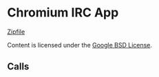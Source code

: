
Chromium IRC App
=======



[Zipfile](http://developer.chrome.com/extensions/examples/extensions/irc/app.zip)

Content is licensed under the [Google BSD License](http://code.google.com/google_bsd_license.html).

Calls
-----

